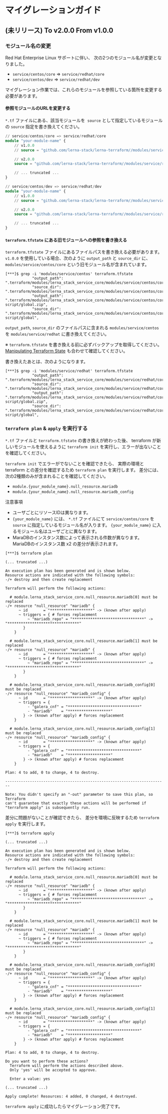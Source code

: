 # マイグレーションガイド

## (未リリース) To v2.0.0 From v1.0.0

### モジュール名の変更

Red Hat Enterprise Linux サポートに伴い、
次の2つのモジュール名が変更となりました。

- `service/centos/core` => `service/redhat/core`
- `service/centos/dev` => `service/redhat/dev`

マイグレーション作業では、これらのモジュールを参照している箇所を変更する必要があります。

#### 参照モジュールのURLを変更する

`*.tf` ファイルにある、該当モジュールを` source` として指定しているモジュールの `source` 指定を書き換えてください。

```terraform
// service/centos/core => service/redhat/core
module "your-module-name" {
    // v1.0.0
    // source = "github.com/lerna-stack/lerna-terraform//modules/service/centos/core?ref=v1.0.0"

    // v2.0.0
    source = "github.com/lerna-stack/lerna-terraform//modules/service/redhat/core?ref=v2.0.0"

    // ... truncated ...
}

// service/centos/dev => service/redhat/dev
module "your-module-name" {
    // v1.0.0
    // source = "github.com/lerna-stack/lerna-terraform//modules/service/centos/dev?ref=v1.0.0"

    // v2.0.0
    source = "github.com/lerna-stack/lerna-terraform//modules/service/redhat/dev?ref=v2.0.0"

    // ... truncated ...
}
```

#### `terraform.tfstate` にある旧モジュールへの参照を書き換える

`terraform.tfstate` ファイルにあるファイルパスを書き換える必要があります。  
`v1.0.0` を使用している場合、次のように `output_path` と `source_dir` に、
`modules/service/centos/core` という旧モジュール名が含まれています。

```shell
[***]$ grep -i 'modules/service/centos' terraform.tfstate
            "output_path": ".terraform/modules/lerna_stack_service_core/modules/service/centos/core/resources/cassandra/conf.zip",
            "source_dir": ".terraform/modules/lerna_stack_service_core/modules/service/centos/core/resources/cassandra/conf",
            "output_path": ".terraform/modules/lerna_stack_service_core/modules/service/centos/core/resources/management-script/global.zip",
            "source_dir": ".terraform/modules/lerna_stack_service_core/modules/service/centos/core/resources/management-script/global",
```

`output_path`, `source_dir` のファイルパスに含まれる `modules/service/centos` を `modules/service/redhat` に書き換えてください。  

※ `terraform.tfstate` を書き換える前に必ずバックアップを取得してください。  
[Manipulating Terraform State](https://www.terraform.io/docs/cli/state/index.html) も合わせて確認してください。

書き換えたあとは、次のようになります。

```shell
[***]$ grep -i 'modules/service/redhat' terraform.tfstate
            "output_path": ".terraform/modules/lerna_stack_service_core/modules/service/redhat/core/resources/cassandra/conf.zip",
            "source_dir": ".terraform/modules/lerna_stack_service_core/modules/service/redhat/core/resources/cassandra/conf",
            "output_path": ".terraform/modules/lerna_stack_service_core/modules/service/redhat/core/resources/management-script/global.zip",
            "source_dir": ".terraform/modules/lerna_stack_service_core/modules/service/redhat/core/resources/management-script/global",
```

### `terraform plan` & `apply` を実行する

`*.tf` ファイルと `terraform.tfstate` の書き換えが終わった後、
terraform が新しいモジュールを使えるように `terraform init` を実行し、エラーが出ないことを確認してください。


`terraform init` でエラーがでないことを確認できたら、
実際の環境とterraform との差分を確認するため `terraform plan` を実行します。
差分には、次の2種類のみが含まれることを確認してください。  
- `module.{your_module_name}.null_resource.mariadb`
- `module.{your_module_name}.null_resource.mariadb_config`

注意事項
- ユーザごとにリソースIDは異なります。
- `{your_module_name}` には、 `*.tf` ファイルにて `service/centos/core` を `source` に指定しているモジュール名が入ります。
  `{your_module_name}` に入るモジュール名はユーザごとに異なります。
- MaraDBのインスタンス数によって表示される件数が異なります。  
  MariaDBのインスタンス数 x2 の差分が表示されます。


```shell
[***]$ terraform plan

(... truncated ...)

An execution plan has been generated and is shown below.
Resource actions are indicated with the following symbols:
-/+ destroy and then create replacement

Terraform will perform the following actions:

  # module.lerna_stack_service_core.null_resource.mariadb[0] must be replaced
-/+ resource "null_resource" "mariadb" {
      ~ id       = "*******************" -> (known after apply)
      ~ triggers = { # forces replacement
          ~ "mariadb_repo" = "********************************" -> "********************************"
        }
    }

  # module.lerna_stack_service_core.null_resource.mariadb[1] must be replaced
-/+ resource "null_resource" "mariadb" {
      ~ id       = "*******************" -> (known after apply)
      ~ triggers = { # forces replacement
          ~ "mariadb_repo" = "********************************" -> "********************************"
        }
    }

  # module.lerna_stack_service_core.null_resource.mariadb_config[0] must be replaced
-/+ resource "null_resource" "mariadb_config" {
      ~ id       = "*******************" -> (known after apply)
      ~ triggers = {
          - "galera_cnf" = "********************************"
          - "mariadb"    = "*******************"
        } -> (known after apply) # forces replacement
    }

  # module.lerna_stack_service_core.null_resource.mariadb_config[1] must be replaced
-/+ resource "null_resource" "mariadb_config" {
      ~ id       = "*******************" -> (known after apply)
      ~ triggers = {
          - "galera_cnf" = "********************************"
          - "mariadb"    = "*******************"
        } -> (known after apply) # forces replacement
    }

Plan: 4 to add, 0 to change, 4 to destroy.

------------------------------------------------------------------------

Note: You didn't specify an "-out" parameter to save this plan, so Terraform
can't guarantee that exactly these actions will be performed if
"terraform apply" is subsequently run.

```

差分に問題がないことが確認できたら、
差分を環境に反映するため `terraform apply` を実行します。

```shell
[***]$ terraform apply

(... truncated ...)

An execution plan has been generated and is shown below.
Resource actions are indicated with the following symbols:
-/+ destroy and then create replacement

Terraform will perform the following actions:

  # module.lerna_stack_service_core.null_resource.mariadb[0] must be replaced
-/+ resource "null_resource" "mariadb" {
      ~ id       = "*******************" -> (known after apply)
      ~ triggers = { # forces replacement
          ~ "mariadb_repo" = "********************************" -> "********************************"
        }
    }

  # module.lerna_stack_service_core.null_resource.mariadb[1] must be replaced
-/+ resource "null_resource" "mariadb" {
      ~ id       = "*******************" -> (known after apply)
      ~ triggers = { # forces replacement
          ~ "mariadb_repo" = "********************************" -> "********************************"
        }
    }

  # module.lerna_stack_service_core.null_resource.mariadb_config[0] must be replaced
-/+ resource "null_resource" "mariadb_config" {
      ~ id       = "*******************" -> (known after apply)
      ~ triggers = {
          - "galera_cnf" = "********************************"
          - "mariadb"    = "*******************"
        } -> (known after apply) # forces replacement
    }

  # module.lerna_stack_service_core.null_resource.mariadb_config[1] must be replaced
-/+ resource "null_resource" "mariadb_config" {
      ~ id       = "*******************" -> (known after apply)
      ~ triggers = {
          - "galera_cnf" = "********************************"
          - "mariadb"    = "*******************"
        } -> (known after apply) # forces replacement
    }

Plan: 4 to add, 0 to change, 4 to destroy.

Do you want to perform these actions?
  Terraform will perform the actions described above.
  Only 'yes' will be accepted to approve.

  Enter a value: yes
  
(... truncated ...)

Apply complete! Resources: 4 added, 0 changed, 4 destroyed.
```

`terraform apply` に成功したらマイグレーション完了です。
